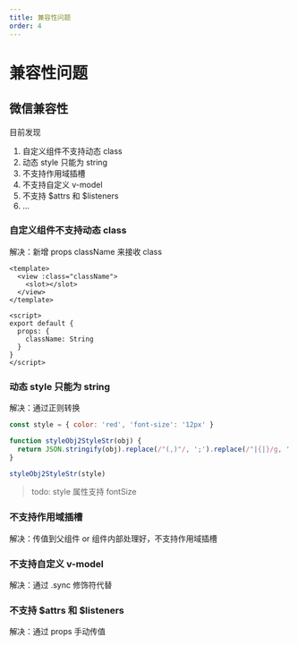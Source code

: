 ```yaml
---
title: 兼容性问题
order: 4
---
```


# 兼容性问题

## 微信兼容性

目前发现

1. 自定义组件不支持动态 class
2. 动态 style 只能为 string
3. 不支持作用域插槽
4. 不支持自定义 v-model
5. 不支持 $attrs 和 $listeners
6. ...

### 自定义组件不支持动态 class

解决：新增 props className 来接收 class

```vue
<template>
  <view :class="className">
    <slot></slot>
  </view>
</template>

<script>
export default {
  props: {
    className: String
  }
}
</script>
```

### 动态 style 只能为 string

解决：通过正则转换

```js
const style = { color: 'red', 'font-size': '12px' }

function styleObj2StyleStr(obj) {
  return JSON.stringify(obj).replace(/"(,)"/, ';').replace(/"|{|}/g, '')
}

styleObj2StyleStr(style)
```

> todo: style 属性支持 fontSize

### 不支持作用域插槽

解决：传值到父组件 or 组件内部处理好，不支持作用域插槽

### 不支持自定义 v-model

解决：通过 .sync 修饰符代替

### 不支持 $attrs 和 $listeners

解决：通过 props 手动传值
